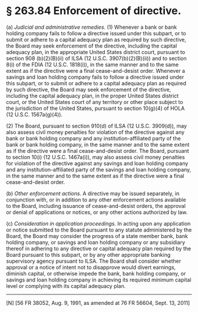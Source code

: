 # § 263.84   Enforcement of directive.

(a) *Judicial and administrative remedies.* (1) Whenever a bank or bank holding company fails to follow a directive issued under this subpart, or to submit or adhere to a capital adequacy plan as required by such directive, the Board may seek enforcement of the directive, including the capital adequacy plan, in the appropriate United States district court, pursuant to section 908 (b)(2)(B)(ii) of ILSA (12 U.S.C. 3907(b)(2)(B)(ii)) and to section 8(i) of the FDIA (12 U.S.C. 1818(i)), in the same manner and to the same extent as if the directive were a final cease-and-desist order. Whenever a savings and loan holding company fails to follow a directive issued under this subpart, or to submit or adhere to a capital adequacy plan as required by such directive, the Board may seek enforcement of the directive, including the capital adequacy plan, in the proper United States district court, or the United States court of any territory or other place subject to the jurisdiction of the United States, pursuant to section 10(g)(4) of HOLA (12 U.S.C. 1567a(g)(4)).


(2) The Board, pursuant to section 910(d) of ILSA (12 U.S.C. 3909(d)), may also assess civil money penalties for violation of the directive against any bank or bank holding company and any institution-affiliated party of the bank or bank holding company, in the same manner and to the same extent as if the directive were a final cease-and-desist order. The Board, pursuant to section 10(i) (12 U.S.C. 1467a(i)), may also assess civil money penalties for violation of the directive against any savings and loan holding company and any institution-affiliated party of the savings and loan holding company, in the same manner and to the same extent as if the directive were a final cease-and-desist order.


(b) *Other enforcement actions.* A directive may be issued separately, in conjunction with, or in addition to any other enforcement actions available to the Board, including issuance of cease-and-desist orders, the approval or denial of applications or notices, or any other actions authorized by law. 


(c) *Consideration in application proceedings.* In acting upon any application or notice submitted to the Board pursuant to any statute administered by the Board, the Board may consider the progress of a state member bank, bank holding company, or savings and loan holding company or any subsidiary thereof in adhering to any directive or capital adequacy plan required by the Board pursuant to this subpart, or by any other appropriate banking supervisory agency pursuant to ILSA. The Board shall consider whether approval or a notice of intent not to disapprove would divert earnings, diminish capital, or otherwise impede the bank, bank holding company, or savings and loan holding company in achieving its required minimum capital level or complying with its capital adequacy plan.



---

[N] [56 FR 38052, Aug. 9, 1991, as amended at 76 FR 56604, Sept. 13, 2011]




